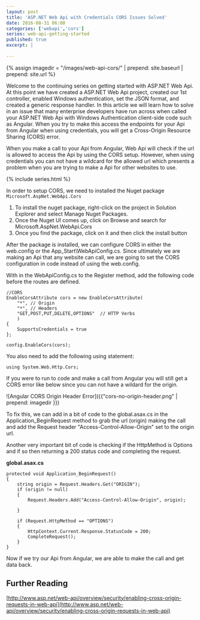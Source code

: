 ```yaml
---
layout: post
title: 'ASP.NET Web Api with Credentials CORS Issues Solved'
date: 2016-08-31 06:00
categories: ['webapi','cors']
series: web-api-getting-started
published: true
excerpt: |
    
---
```


{% assign imagedir = "/images/web-api-cors/" | prepend: site.baseurl | prepend: site.url %}


Welcome to the continuing series on getting started with ASP.NET Web Api.  At this point we have created a ASP.NET Web Api project, created our 1st controller, enabled Windows authentication, set the JSON format, and created a generic response handler.  In this article we will learn how to solve in an issue that many enterprise developers have run across when called your ASP.NET Web Api with Windows Authentication client-side code such as Angular.  When you try to make this access the endpoints for your Api from Angular when using credentials, you will get a Cross-Origin Resource Sharing (CORS) error. 

When you make a call to your Api from Angular, Web Api will check if the url is allowed to access the Api by using the CORS setup.  However, when using credentials you can not have a wildcard for the allowed url which presents a problem when you are trying to make a Api for other websites to use.   

{% include series.html %}

In order to setup CORS, we need to installed the Nuget package `Microsoft.AspNet.WebApi.Cors`

1. To install the nuget package, right-click on the project in Solution Explorer and select Manage Nuget Packages.
1. Once the Nuget UI comes up, click on Browse and search for Microsoft.AspNet.WebApi.Cors
1. Once you find the package, click on it and then click the install button

After the package is installed, we can configure CORS in either the web.config or the App_Start\WebApiConfig.cs.  Since ultimately we are making an Api that any website can call, we are going to set the CORS configuration in code instead of using the web.config.  

With in the WebApiConfig.cs to the Register method, add the following code before the routes are defined.  

    //CORS
    EnableCorsAttribute cors = new EnableCorsAttribute(
        "*", // Origin
        "*", // Headers
        "GET,POST,PUT,DELETE,OPTIONS"  // HTTP Verbs
        )
    {
        SupportsCredentials = true
    };

    config.EnableCors(cors);

You also need to add the following using statement:

    using System.Web.Http.Cors;

If you were to run to code and make a call from Angular you will still get a CORS error like below since you can not have a wildard for the origin.  

![Angular CORS Origin Header Error]({{"cors-no-origin-header.png" | prepend: imagedir }})

To fix this, we can add in a bit of code to the global.asax.cs in the Application_BeginRequest method to grab the url (origin) making the call and add the Request header "Access-Control-Allow-Origin" set to the origin url.    

Another very important bit of code is checking if the HttpMethod is Options and if so then returning a 200 status code and completing the request.

**global.asax.cs**

	protected void Application_BeginRequest()
    {
        string origin = Request.Headers.Get("ORIGIN");
        if (origin != null)
        {
            Request.Headers.Add("Access-Control-Allow-Origin", origin);

        }

        if (Request.HttpMethod == "OPTIONS")
        {
            HttpContext.Current.Response.StatusCode = 200;
            CompleteRequest();
        }
    }

Now if we try our Api from Angular, we are able to make the call and get data back.

## Further Reading

[http://www.asp.net/web-api/overview/security/enabling-cross-origin-requests-in-web-api](http://www.asp.net/web-api/overview/security/enabling-cross-origin-requests-in-web-api)